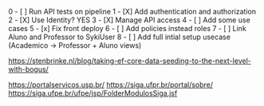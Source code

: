 0 - [ ] Run API tests on pipeline
1 - [X] Add authentication and authorization
2 - [X] Use Identity? YES
3 - [X] Manage API access
4 - [ ] Add some use cases
5 - [x] Fix front deploy
6 - [ ] Add policies instead roles
7 - [ ] Link Aluno and Professor to SykiUser
8 - [ ] Add full intial setup usecase (Academico -> Professor + Aluno views)


https://stenbrinke.nl/blog/taking-ef-core-data-seeding-to-the-next-level-with-bogus/


https://portalservicos.usp.br/
https://siga.ufpr.br/portal/sobre/
https://siga.ufpe.br/ufpe/jsp/FolderModulosSiga.jsf

